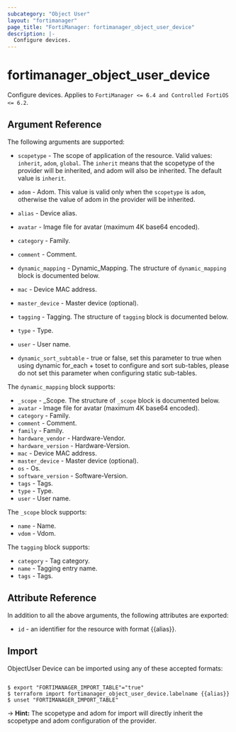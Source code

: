 ```yaml
---
subcategory: "Object User"
layout: "fortimanager"
page_title: "FortiManager: fortimanager_object_user_device"
description: |-
  Configure devices.
---
```


# fortimanager_object_user_device
Configure devices. Applies to `FortiManager <= 6.4 and Controlled FortiOS <= 6.2`.

## Argument Reference


The following arguments are supported:

* `scopetype` - The scope of application of the resource. Valid values: `inherit`, `adom`, `global`. The `inherit` means that the scopetype of the provider will be inherited, and adom will also be inherited. The default value is `inherit`.
* `adom` - Adom. This value is valid only when the `scopetype` is `adom`, otherwise the value of adom in the provider will be inherited.

* `alias` - Device alias.
* `avatar` - Image file for avatar (maximum 4K base64 encoded).
* `category` - Family.
* `comment` - Comment.
* `dynamic_mapping` - Dynamic_Mapping. The structure of `dynamic_mapping` block is documented below.
* `mac` - Device MAC address.
* `master_device` - Master device (optional).
* `tagging` - Tagging. The structure of `tagging` block is documented below.
* `type` - Type.
* `user` - User name.
* `dynamic_sort_subtable` - true or false, set this parameter to true when using dynamic for_each + toset to configure and sort sub-tables, please do not set this parameter when configuring static sub-tables.

The `dynamic_mapping` block supports:

* `_scope` - _Scope. The structure of `_scope` block is documented below.
* `avatar` - Image file for avatar (maximum 4K base64 encoded).
* `category` - Family.
* `comment` - Comment.
* `family` - Family.
* `hardware_vendor` - Hardware-Vendor.
* `hardware_version` - Hardware-Version.
* `mac` - Device MAC address.
* `master_device` - Master device (optional).
* `os` - Os.
* `software_version` - Software-Version.
* `tags` - Tags.
* `type` - Type.
* `user` - User name.

The `_scope` block supports:

* `name` - Name.
* `vdom` - Vdom.

The `tagging` block supports:

* `category` - Tag category.
* `name` - Tagging entry name.
* `tags` - Tags.


## Attribute Reference

In addition to all the above arguments, the following attributes are exported:
* `id` - an identifier for the resource with format {{alias}}.

## Import

ObjectUser Device can be imported using any of these accepted formats:
```

$ export "FORTIMANAGER_IMPORT_TABLE"="true"
$ terraform import fortimanager_object_user_device.labelname {{alias}}
$ unset "FORTIMANAGER_IMPORT_TABLE"
```
-> **Hint:** The scopetype and adom for import will directly inherit the scopetype and adom configuration of the provider.
